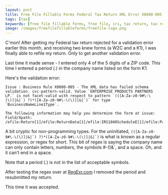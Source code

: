 ```yaml
---
layout: post
title: Free File Fillable Forms Federal Tax Return XML Error X0000-005 (Again!)
tags: [tax]
keywords: [free file fillable forms, free file, irs, tax return, tax refund]
image: /images/freefilefillableforms/freefile-logo.png
---
```


C'mon! After getting my Federal tax return rejected for a validation error earlier this month, and receiving two knew forms (a W2C and a K1), I was finally able to refile my return. Only to get another validation error.

Last time it made sense - I entered only 4 of the 5 digits of a ZIP code. This time I entered a period (.) in the company name listed on the form K1.

Here's the validation error:

    Issue : Business Rule X0000-005 - The XML data has failed schema validation. cvc-pattern-valid. Value `ENTERPRISE PRODUCTS PARTNERS LP.` is not facet-valid with respect to pattern `(([A-Za-z0-9#\-\(\)]|&|`) ?)*([A-Za-z0-9#\-\(\)]|&|`)` for type `BusinessNameLine1Type`.
    
    The following information may help you determine the form at issue:
    Field/Xpath: /efile:Return[1]/efile:ReturnData[1]/efile:IRS1040ScheduleE[1]/efile:PartnershipOrSCorpGroup[1]/efile:PartnershipOrSCorporationNm[1]

A bit cryptic for non-programming types. For the uninitiated, ```(([A-Za-z0-9#\-\(\)]|&|`) ?)*([A-Za-z0-9#\-\(\)]|&|`)``` is what is known as a regular expression, or regex for short. This bit of regex is saying the company name can only contain letters, numbers, the symbols #-()&\`, and a space. Oh, and it can't end in a space.

Note that a period (.) is not in the list of acceptable symbols.

After testing the regex over at [RegExr.com](https://regexr.com/6i3t5) I removed the period and resubmitted my return.

This time it was accepted.